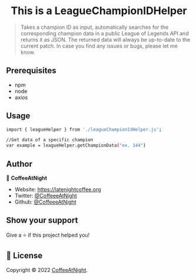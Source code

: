<h1 align="center">This is a LeagueChampionIDHelper</h1>

> Takes a champion ID as input, automatically searches for the corresponding champion data in a public League of Legends API and returns it as JSON. The returned data will always be up-to-date to the current patch. In case you find any issues or bugs, please let me know.

## Prerequisites

- npm
- node
- axios

## Usage

```sh
import { leagueHelper } from './leagueChampionIdHelper.js';

//Get data of a specific champion
var example = leagueHelper.getChampionData("ex. 144")
```

## Author

👤 **CoffeeAtNight**

* Website: https://latenightcoffee.org
* Twitter: [@CoffeeeAtNight](https://twitter.com/CoffeeeAtNight)
* Github: [@CoffeeeAtNight](https://github.com/CoffeeeAtNight)

## Show your support

Give a ⭐️ if this project helped you!

## 📝 License

Copyright © 2022 [CoffeeAtNight](https://github.com/CoffeeeAtNight).<br />

